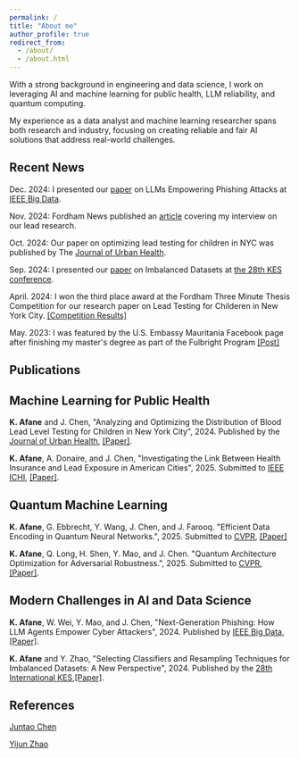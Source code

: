```yaml
---
permalink: /
title: "About me"
author_profile: true
redirect_from: 
  - /about/
  - /about.html
---
```



With a strong background in engineering and data science, I work on leveraging AI and machine learning for public health, LLM reliability, and quantum computing. 

My experience as a data analyst and machine learning researcher spans both research and industry, focusing on creating reliable and fair AI solutions that address real-world challenges.

Recent News
------

Dec. 2024: I presented our [paper](https://ieeexplore.ieee.org/abstract/document/10825018) on LLMs Empowering Phishing Attacks at [IEEE Big Data](https://www3.cs.stonybrook.edu/~ieeebigdata2024/).

Nov. 2024: Fordham News published an [article](https://now.fordham.edu/science-and-technology/lead-testing-efforts-may-be-missing-kids-in-high-risk-nyc-neighborhoods-study-says/) covering my interview on our lead research.

Oct. 2024: Our paper on optimizing lead testing for children in NYC was published by The [Journal of Urban Health](https://link.springer.com/article/10.1007/s11524-024-00920-5).

Sep. 2024: I presented our [paper](https://www.sciencedirect.com/science/article/pii/S1877050924025845) on Imbalanced Datasets at [the 28th KES conference](http://kes2024.kesinternational.org).

April. 2024: I won the third place award at the Fordham Three Minute Thesis Competition for our research paper on Lead Testing for Childeren in New York City. [[Competition Results]](https://www.fordham.edu/graduate-school-of-arts-and-sciences/student-resources/professional-development/three-minute-thesis-competition/)

May. 2023: I was featured by the U.S. Embassy Mauritania Facebook page after finishing my master's degree as part of the Fulbright Program [[Post]](https://www.facebook.com/usembnouakchott/posts/pfbid028hwuTBcjcYLMGxu725uQggimQyzJDhGNe4ZeKtDMKTjZ9xM9QZKw8RpFEWLoEVgql)

Publications
------

Machine Learning for Public Health
---------
**K. Afane** and J. Chen, "Analyzing and Optimizing the Distribution of Blood Lead Level Testing for Children in New York City", 2024. Published by the [Journal of Urban Health](https://link.springer.com/journal/11524), [[Paper]](https://link.springer.com/article/10.1007/s11524-024-00920-5).

**K. Afane**, A. Donaire, and J. Chen, "Investigating the Link Between Health Insurance and Lead Exposure in American Cities", 2025. Submitted to [IEEE ICHI](https://events.dimes.unical.it/ichi2025/), [[Paper]](https://drive.google.com/file/d/1ipxh-qkm9iZrfj_tyvU22VkVEaTC9QQL/view?usp=sharing).


Quantum Machine Learning
---------

**K. Afane**, G. Ebbrecht, Y. Wang, J. Chen, and J. Farooq. "Efficient Data Encoding in Quantum Neural Networks.", 2025. Submitted to [CVPR](https://cvpr.thecvf.com), [[Paper]](https://drive.google.com/file/d/1e32RmdXg_2x5Ccrts4jhgNSLiBgRpUU0/view)

**K. Afane**, Q. Long, H. Shen, Y. Mao, and J. Chen. "Quantum Architecture Optimization for Adversarial Robustness.", 2025. Submitted to [CVPR](https://cvpr.thecvf.com), [[Paper]](https://drive.google.com/file/d/1WIzKM_6GQMaqa24Se6s93FTXOkCNSlFS/view).

Modern Challenges in AI and Data Science
---------
**K. Afane**, W. Wei, Y. Mao, and J. Chen, "Next-Generation Phishing: How LLM Agents Empower Cyber Attackers", 2024. Published by [IEEE Big Data](https://www3.cs.stonybrook.edu/~ieeebigdata2024/), [[Paper]](https://arxiv.org/abs/2411.13874).

**K. Afane** and Y. Zhao, "Selecting Classifiers and Resampling Techniques for Imbalanced Datasets: A New Perspective", 2024. Published by the [28th International KES](http://kes2024.kesinternational.org),[[Paper]](https://www.sciencedirect.com/science/article/pii/S1877050924025845).

References
------

[Juntao Chen](https://juntaochen1.github.io)

[Yijun Zhao](https://www.fordham.edu/academics/departments/computer-and-information-science/faculty-and-administration/yijun-zhao/)
